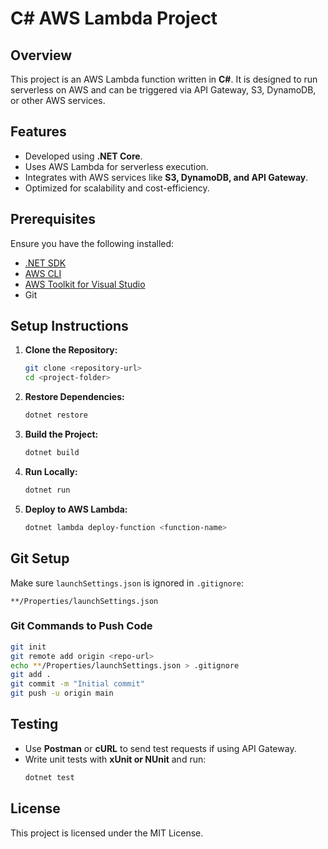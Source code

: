 # C# AWS Lambda Project

## Overview
This project is an AWS Lambda function written in **C#**. It is designed to run serverless on AWS and can be triggered via API Gateway, S3, DynamoDB, or other AWS services.

## Features
- Developed using **.NET Core**.
- Uses AWS Lambda for serverless execution.
- Integrates with AWS services like **S3, DynamoDB, and API Gateway**.
- Optimized for scalability and cost-efficiency.

## Prerequisites
Ensure you have the following installed:
- [.NET SDK](https://dotnet.microsoft.com/download)
- [AWS CLI](https://aws.amazon.com/cli/)
- [AWS Toolkit for Visual Studio](https://aws.amazon.com/visualstudio/)
- Git

## Setup Instructions
1. **Clone the Repository:**
   ```sh
   git clone <repository-url>
   cd <project-folder>
   ```
2. **Restore Dependencies:**
   ```sh
   dotnet restore
   ```
3. **Build the Project:**
   ```sh
   dotnet build
   ```
4. **Run Locally:**
   ```sh
   dotnet run
   ```
5. **Deploy to AWS Lambda:**
   ```sh
   dotnet lambda deploy-function <function-name>
   ```

## Git Setup
Make sure `launchSettings.json` is ignored in `.gitignore`:
```
**/Properties/launchSettings.json
```

### Git Commands to Push Code
```sh
git init
git remote add origin <repo-url>
echo **/Properties/launchSettings.json > .gitignore
git add .
git commit -m "Initial commit"
git push -u origin main
```

## Testing
- Use **Postman** or **cURL** to send test requests if using API Gateway.
- Write unit tests with **xUnit or NUnit** and run:
  ```sh
  dotnet test
  ```

## License
This project is licensed under the MIT License.


